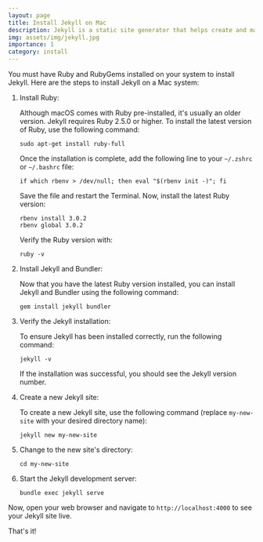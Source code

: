 ```yaml
---
layout: page
title: Install Jekyll on Mac
description: Jekyll is a static site generator that helps create and manage websites without a database or server-side scripting
img: assets/img/jekyll.jpg
importance: 1
category: install
---
```


You must have Ruby and RubyGems installed on your system to install Jekyll. Here are the steps to install Jekyll on a Mac system:

1. Install Ruby:

    Although macOS comes with Ruby pre-installed, it's usually an older version. Jekyll requires Ruby 2.5.0 or higher. 
    To install the latest version of Ruby, use the following command:

    ```
    sudo apt-get install ruby-full
    ```
    Once the installation is complete, add the following line to your `~/.zshrc` or `~/.bashrc` file:

    ```
    if which rbenv > /dev/null; then eval "$(rbenv init -)"; fi
    ```
    Save the file and restart the Terminal. Now, install the latest Ruby version:

    ```
    rbenv install 3.0.2
    rbenv global 3.0.2
    ```

    Verify the Ruby version with:

    ```
    ruby -v
    ```
2. Install Jekyll and Bundler:

    Now that you have the latest Ruby version installed, you can install Jekyll and Bundler using the following command:

    ```
    gem install jekyll bundler
    ```

4. Verify the Jekyll installation:

    To ensure Jekyll has been installed correctly, run the following command:

    ```
    jekyll -v
    ```
    If the installation was successful, you should see the Jekyll version number.

5. Create a new Jekyll site:

    To create a new Jekyll site, use the following command (replace `my-new-site` with your desired directory name):

    ```
    jekyll new my-new-site
    ```

6. Change to the new site's directory:

    ```
    cd my-new-site
    ```

7. Start the Jekyll development server:

    ```
    bundle exec jekyll serve
    ```
Now, open your web browser and navigate to `http://localhost:4000` to see your Jekyll site live.

That's it!